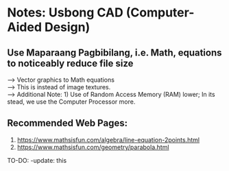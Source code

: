 # Notes: Usbong CAD (Computer-Aided Design)

## Use Maparaang Pagbibilang, i.e. Math, equations to noticeably reduce file size<br/>
--> Vector graphics to Math equations<br/>
--> This is instead of image textures.<br/>
--> Additional Note: 1) Use of Random Access Memory (RAM) lower; In its stead, we use the Computer Processor more.<br/>

## Recommended Web Pages:
1) https://www.mathsisfun.com/algebra/line-equation-2points.html<br/>
2) https://www.mathsisfun.com/geometry/parabola.html<br/>

TO-DO: -update: this
